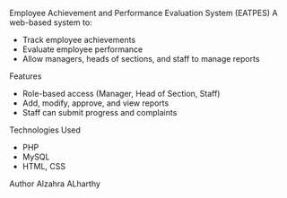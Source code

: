  Employee Achievement and Performance Evaluation System (EATPES)
A web-based system to:
- Track employee achievements
- Evaluate employee performance
- Allow managers, heads of sections, and staff to manage reports

 Features
- Role-based access (Manager, Head of Section, Staff)
- Add, modify, approve, and view reports
- Staff can submit progress and complaints

Technologies Used
- PHP
- MySQL
- HTML, CSS

 Author
Alzahra ALharthy
